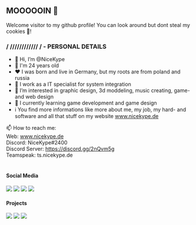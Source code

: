 ## MOOOOOIN 👋

Welcome visitor to my github profile! You can look around but dont steal my cookies 🍪!

### / //////////// / - PERSONAL DETAILS

- 👋 Hi, I’m @NiceKype
- 💯 I'm 24 years old
- ❤️ I was born and live in Germany, but my roots are from poland and russia
- 🏢 I work as a IT specialist for system integration
- 👀 I’m interested in graphic design, 3d moddeling, music creating, game- and web design
- 🌱 I currently learning game development and game design
- ℹ️ You find more informations like more about me, my job, my hard- and software and all that stuff on my website www.nicekype.de

📫 How to reach me:<br>
Web: www.nicekype.de<br>
Discord: NiceKype#2400<br>
Discord Server: https://discord.gg/2nQvm5g<br>
Teamspeak: ts.nicekype.de

#

#### Social Media
[![](https://img.shields.io/youtube/channel/subscribers/UC8BFwZokcetD4lukPAQcCCA?style=social)](https://nicekype.de/youtube)
[![](https://img.shields.io/twitch/status/nicekype?style=social)](https://nicekype.de/twitch)
[![](https://img.shields.io/twitter/follow/nicekype?label=Twitter&style=social)](https://twitter.com/nicekype)
[![](https://img.shields.io/github/followers/nicekype?label=Github&style=social)](https://github.com/nicekype)

#### Projects
[![](https://img.shields.io/nodeping/status/fsiqjfkl-ponu-4gc1-an55-usg9yveb70uh?down_color=darkred&down_message=offline&label=nicekype.de&style=for-the-badge&up_color=green&up_message=Online)](https://nicekype.de)
[![](https://img.shields.io/nodeping/status/rpb7iv5g-5etq-4xu4-85gv-k2v8jm5kfrjw?down_color=darkred&down_message=offline&label=nicekype.dev&style=for-the-badge&up_color=green&up_message=Online)](https://nicekype.dev)
[![](https://img.shields.io/nodeping/status/3af135zd-76tc-422n-9tl4-3e651ecz7hx3?down_color=darkred&down_message=offline&label=PureNext.de&style=for-the-badge&up_color=green&up_message=Online)](https://purenext.de)

<!---
NiceKype/NiceKype is a ✨ special ✨ repository because its `README.md` (this file) appears on your GitHub profile.
You can click the Preview link to take a look at your changes.
--->
